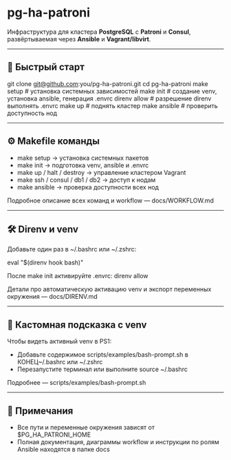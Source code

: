 # pg-ha-patroni

Инфраструктура для кластера **PostgreSQL** с **Patroni** и **Consul**, развёртываемая через **Ansible** и **Vagrant/libvirt**.

---

## 🚀 Быстрый старт

git clone git@github.com:you/pg-ha-patroni.git
cd pg-ha-patroni
make setup      # установка системных зависимостей
make init       # создание venv, установка ansible, генерация .envrc
direnv allow    # разрешение direnv выполнять .envrc
make up         # поднять кластер
make ansible    # проверить доступность нод

---

## ⚙️ Makefile команды

- make setup → установка системных пакетов
- make init → подготовка venv, ansible и .envrc
- make up / halt / destroy → управление кластером Vagrant
- make ssh / consul / db1 / db2 → доступ к нодам
- make ansible → проверка доступности всех нод

Подробное описание всех команд и workflow — docs/WORKFLOW.md

---

## 🛠️ Direnv и venv

Добавьте один раз в ~/.bashrc или ~/.zshrc:

eval "$(direnv hook bash)"

После make init активируйте .envrc:
direnv allow

Детали про автоматическую активацию venv и экспорт переменных окружения — docs/DIRENV.md

---

## 🎨 Кастомная подсказка с venv

Чтобы видеть активный venv в PS1:

- Добавьте содержимое scripts/examples/bash-prompt.sh в КОНЕЦ~/.bashrc или ~/.zshrc
- Перезапустите терминал или выполните source ~/.bashrc

Подробнее — scripts/examples/bash-prompt.sh

---

## 📌 Примечания

- Все пути и переменные окружения зависят от $PG_HA_PATRONI_HOME
- Полная документация, диаграммы workflow и инструкции по ролям Ansible находятся в папке docs
